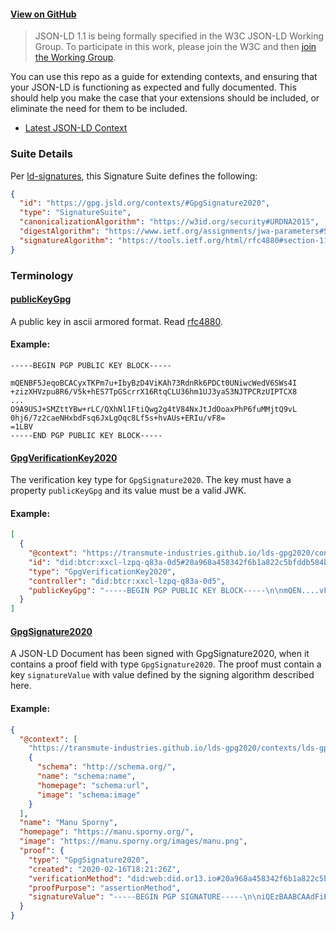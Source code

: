 #### [View on GitHub](https://github.com/transmute-industries/lds-gpg2020)

> JSON-LD 1.1 is being formally specified in the W3C JSON-LD Working Group. To participate in this work, please join the W3C and then [join the Working Group](https://www.w3.org/2018/json-ld-wg/).

You can use this repo as a guide for extending contexts, and ensuring that your JSON-LD is functioning as expected and fully documented. This should help you make the case that your extensions should be included, or eliminate the need for them to be included.

- [Latest JSON-LD Context](https://gpg.jsld.org/contexts/lds-gpg2020-v0.0.jsonld)

### Suite Details

Per [ld-signatures](https://w3c-dvcg.github.io/ld-signatures/#signature-suites), this Signature Suite defines the following:

```json
{
  "id": "https://gpg.jsld.org/contexts/#GpgSignature2020",
  "type": "SignatureSuite",
  "canonicalizationAlgorithm": "https://w3id.org/security#URDNA2015",
  "digestAlgorithm": "https://www.ietf.org/assignments/jwa-parameters#SHA256",
  "signatureAlgorithm": "https://tools.ietf.org/html/rfc4880#section-11.4"
}
```

### Terminology

<h4 id="publicKeyGpg"><a href="#publicKeyGpg">publicKeyGpg</a></h4>

A public key in ascii armored format. Read [rfc4880](https://tools.ietf.org/html/rfc4880).

#### Example:

```
-----BEGIN PGP PUBLIC KEY BLOCK-----

mQENBF5JeqoBCACyxTKPm7u+IbyBzD4ViKAh73RdnRk6PDCt0UNiwcWedV6SWs4I
+zizXHVzpu8R6/V5k+hES7TpGScrrX16RtqCLU36hm1UJ3yaS3NJTPCRzUIPTCX8
...
O9A9USJ+SMZttYBw+rLC/QXhNl1FtiQwg2g4tV84NxJtJdOoaxPhP6fuMMjtQ9vL
0hj6/7z2caeNHxbdFsq6JxLgOqc8Lf5s+hvAUs+ERIu/vF8=
=1LBV
-----END PGP PUBLIC KEY BLOCK-----
```

<h4 id="GpgVerificationKey2020"><a href="#GpgVerificationKey2020">GpgVerificationKey2020</a></h4>

The verification key type for `GpgSignature2020`. The key must have a property `publicKeyGpg` and its value must be a valid JWK.

#### Example:

```json
[
  {
    "@context": "https://transmute-industries.github.io/lds-gpg2020/contexts/lds-gpg2020-v0.0.jsonld",
    "id": "did:btcr:xxcl-lzpq-q83a-0d5#20a968a458342f6b1a822c5bfddb584bdf141f95",
    "type": "GpgVerificationKey2020",
    "controller": "did:btcr:xxcl-lzpq-q83a-0d5",
    "publicKeyGpg": "-----BEGIN PGP PUBLIC KEY BLOCK-----\n\nmQEN....vF8=\n=1LBV\n-----END PGP PUBLIC KEY BLOCK-----\n"
  }
]
```

<h4 id="GpgSignature2020"><a href="#GpgSignature2020">GpgSignature2020</a></h4>

A JSON-LD Document has been signed with GpgSignature2020,
when it contains a proof field with type `GpgSignature2020`. The proof must contain a key `signatureValue` with value defined by the signing algorithm described here.

#### Example:

```json
{
  "@context": [
    "https://transmute-industries.github.io/lds-gpg2020/contexts/lds-gpg2020-v0.0.jsonld",
    {
      "schema": "http://schema.org/",
      "name": "schema:name",
      "homepage": "schema:url",
      "image": "schema:image"
    }
  ],
  "name": "Manu Sporny",
  "homepage": "https://manu.sporny.org/",
  "image": "https://manu.sporny.org/images/manu.png",
  "proof": {
    "type": "GpgSignature2020",
    "created": "2020-02-16T18:21:26Z",
    "verificationMethod": "did:web:did.or13.io#20a968a458342f6b1a822c5bfddb584bdf141f95",
    "proofPurpose": "assertionMethod",
    "signatureValue": "-----BEGIN PGP SIGNATURE-----\n\niQEzBAABCAAdFiEEIKlopFg0L2sagixb/dtYS98UH5UFAl5JiCYACgkQ/dtYS98U\nH5U8TQf/WS92hXkdkdBQ0xJcaSkoTsGspshZ+lT98N2Dqu6I1Q01VKm+UMniv5s/\n3z4VX83KuO5xtepFjs4S95S4gLmr227H7veUdlmPrQtkGpvRG0Ks5mX7tPmJo2TN\nDwm1imm+zvJ+MXr3Ld24qaRJA9dI+AoZ5HXqNp96Yncj3oWD+DtVIZmC/ZiUw43a\nLpMYy94Hie7Ad86hEoqsdRxrwq7O6KZ29TAKi5T/taemayyXY7papU28mGjVEcvO\na7M3XNBflMcMEB+g6gjrANsgFNO6tOuvOQ2+4v6yMfpJ0ji4ta7q2d4QKqGi5YhE\nsRUORN+7HJrkmSTaT7gBpFQ+YUnyLA==\n=Uzp1\n-----END PGP SIGNATURE-----\n"
  }
}
```
